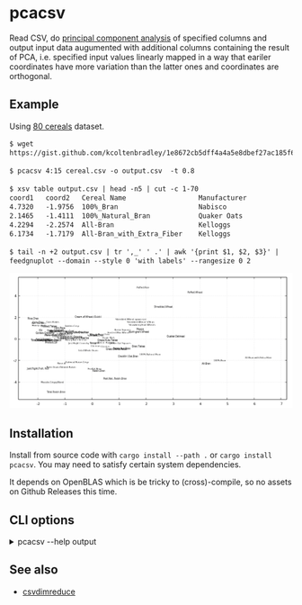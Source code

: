 # pcacsv

Read CSV, do [principal component analysis](https://en.wikipedia.org/wiki/Principal_component_analysis) of specified columns and output input data augumented with additional columns containing the result of PCA, i.e. specified input values linearly mapped in a way that eariler coordinates have more variation than the latter ones and coordinates are orthogonal.

## Example

Using [80 cereals](https://www.kaggle.com/datasets/crawford/80-cereals/) dataset.

```
$ wget https://gist.github.com/kcoltenbradley/1e8672cb5dff4a4a5e8dbef27ac185f6/raw/9a311a88d5aabdfddd4c9f0d1316612ec33d3d5e/cereal.csv

$ pcacsv 4:15 cereal.csv -o output.csv  -t 0.8

$ xsv table output.csv | head -n5 | cut -c 1-70
coord1   coord2   Cereal Name                  Manufacturer
4.7320   -1.9756  100%_Bran                    Nabisco
2.1465   -1.4111  100%_Natural_Bran            Quaker Oats
4.2294   -2.2574  All-Bran                     Kelloggs
6.1734   -1.7179  All-Bran_with_Extra_Fiber    Kelloggs

$ tail -n +2 output.csv | tr ',_' ' .' | awk '{print $1, $2, $3}' | feedgnuplot --domain --style 0 'with labels' --rangesize 0 2
```

![Visualisation of dimreduced cereal.csv](cereal.png)


## Installation

Install from source code with `cargo install --path .`  or `cargo install pcacsv`. You may need to satisfy certain system dependencies.

It depends on OpenBLAS which is be tricky to (cross)-compile, so no assets on Github Releases this time.

## CLI options

<details><summary> pcacsv --help output</summary>

```
Usage: pcacsv [OPTIONS]

Positional arguments:
  columns                    List of columns to use as coordinates. First column is number 1. Parsing support ranges with steps like 3,4,10:5:100.
  input_path                 Input CSV file

Optional arguments:
  -o, --output OUTPUT        Save file there instead of stdout
  -n, --no-header            First line of the CSV is not headers
  -N, --no-output-header     Do not output CSV header even though input has headers
  -d, --delimiter DELIMITER  Field delimiter in CSV files. Comma by default.
  -r, --record-delimiter RECORD-DELIMITER
                             Override line delimiter in CSV files.
  -t, --tolerance TOLERANCE  Tolerance for excluding low variance components. If not specified, all components are kept.
  -h, --help

```
</details>


## See also

* [csvdimreduce](https://github.com/vi/csvdimreduce/)
